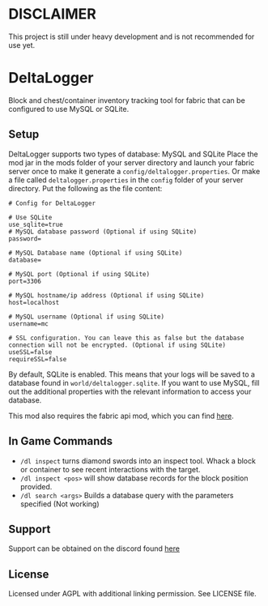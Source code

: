 # DISCLAIMER

This project is still under heavy development and is not recommended for use yet.
# DeltaLogger

Block and chest/container inventory tracking tool for fabric that can be configured to use MySQL or SQLite.

## Setup

DeltaLogger supports two types of database: MySQL and SQLite
Place the mod jar in the mods folder of your server directory and launch your fabric server once to make it generate a `config/deltalogger.properties`. Or make a file called `deltalogger.properties` in the `config` folder of your server directory. Put the following as the file content:

```
# Config for DeltaLogger

# Use SQLite
use_sqlite=true
# MySQL database password (Optional if using SQLite)
password=

# MySQL Database name (Optional if using SQLite)
database=

# MySQL port (Optional if using SQLite)
port=3306

# MySQL hostname/ip address (Optional if using SQLite)
host=localhost

# MySQL username (Optional if using SQLite)
username=mc

# SSL configuration. You can leave this as false but the database connection will not be encrypted. (Optional if using SQLite)
useSSL=false
requireSSL=false
```
By default, SQLite is enabled. This means that your logs will be saved to a database found in `world/deltalogger.sqlite`. If you want to use MySQL, fill out the additional properties with the relevant information to access your database.

This mod also requires the fabric api mod, which you can find [here](https://www.curseforge.com/minecraft/mc-mods/fabric-api).

## In Game Commands

- `/dl inspect` turns diamond swords into an inspect tool. Whack a block or container to see recent interactions with the target.
- `/dl inspect <pos>` will show database records for the block position provided.
- `/dl search <args>` Builds a database query with the parameters specified (Not working)

## Support

Support can be obtained on the discord found [here](https://discord.gg/UxHnDWr)
## License

Licensed under AGPL with additional linking permission. See LICENSE file.